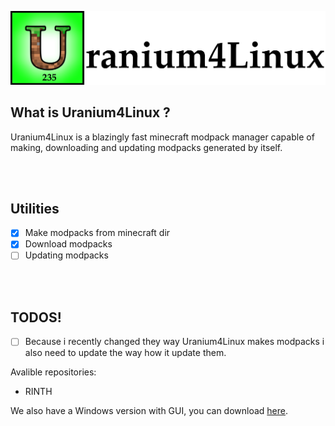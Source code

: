 
![Uranium](pic/uranium4linux.png)
<br>

<h2>What is Uranium4Linux ?</h2>

<p>
Uranium4Linux is a blazingly fast minecraft modpack manager capable of making, downloading and updating modpacks generated by itself.
</p>


<br><br>

<h2>Utilities</h2>

- [x] Make modpacks from minecraft dir 
- [x] Download modpacks 
- [ ] Updating modpacks

<br><br>

<h2> TODOS! </h2>

- [ ] Because i recently changed they way Uranium4Linux makes modpacks i also need to update the way how it update them.

Avalible repositories: <br>
- RINTH


We also have a Windows version with GUI, you can download [here]. <br> 


[here]: https://github.com/ElPsyKoongroo/MinecraftModDownloader
